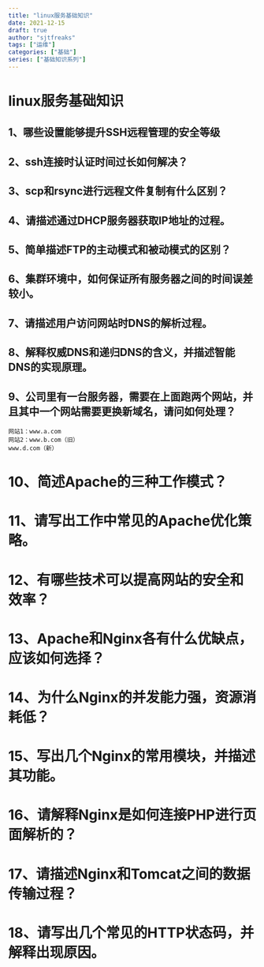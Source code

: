 ```yaml
---
title: "linux服务基础知识"
date: 2021-12-15
draft: true
author: "sjtfreaks"
tags: ["运维"]
categories: ["基础"]
series: ["基础知识系列"]
---
```

# linux服务基础知识

## 1、哪些设置能够提升SSH远程管理的安全等级

## 2、ssh连接时认证时间过长如何解决？

## 3、scp和rsync进行远程文件复制有什么区别？

## 4、请描述通过DHCP服务器获取IP地址的过程。

## 5、简单描述FTP的主动模式和被动模式的区别？

## 6、集群环境中，如何保证所有服务器之间的时间误差较小。

## 7、请描述用户访问网站时DNS的解析过程。

## 8、解释权威DNS和递归DNS的含义，并描述智能DNS的实现原理。

## 9、公司里有一台服务器，需要在上面跑两个网站，并且其中一个网站需要更换新域名，请问如何处理？
    网站1：www.a.com
    网站2：www.b.com（旧）
    www.d.com（新）

# 10、简述Apache的三种工作模式？

# 11、请写出工作中常见的Apache优化策略。

# 12、有哪些技术可以提高网站的安全和效率？

# 13、Apache和Nginx各有什么优缺点，应该如何选择？

# 14、为什么Nginx的并发能力强，资源消耗低？

# 15、写出几个Nginx的常用模块，并描述其功能。

# 16、请解释Nginx是如何连接PHP进行页面解析的？

# 17、请描述Nginx和Tomcat之间的数据传输过程？

# 18、请写出几个常见的HTTP状态码，并解释出现原因。
